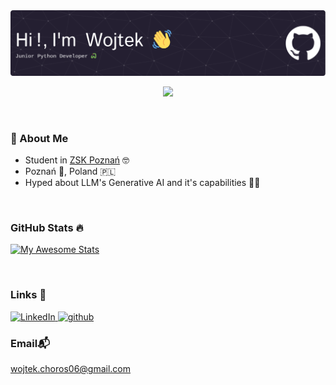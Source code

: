 <img src="github-header-image.png">

<p align="center">
    <img src="https://media1.tenor.com/m/-JMlvM0F--YAAAAd/racoon-blanket.gif" width="350">
</p>

<br>

### 🚀 About Me

- Student in <a target="_blank" href="https://www.zsk.poznan.pl/">ZSK Poznań</a> 🤓
- Poznań 🐐, Poland 🇵🇱
- Hyped about LLM's Generative AI and it's capabilities 👨‍💻

<br>

### GitHub Stats 🔥

[![My Awesome Stats](https://awesome-github-stats.azurewebsites.net/user-stats/wChoros?cardType=github&theme=omni&preferLogin=true)](https://git.io/awesome-stats-card)

<br>

### Links 🔗
<a href="https://www.linkedin.com/in/wojciech-choro%C5%9B-234861307/" target="_blank">
  <img src="https://upload.wikimedia.org/wikipedia/commons/c/ca/LinkedIn_logo_initials.png" width="50" alt="LinkedIn">
</a>
<a href="https://github.com/wChoros">
    <img src="https://upload.wikimedia.org/wikipedia/commons/9/91/Octicons-mark-github.svg" width="50"
    alt="github">
</a>

<br>

### Email📬
<a href="mailto:wojciech.choros@dynamico.ai">wojtek.choros06@gmail.com</a> 
